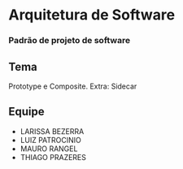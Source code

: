 # Arquitetura de Software
### Padrão de projeto de software

## Tema
Prototype e Composite. Extra: Sidecar

## Equipe
- LARISSA BEZERRA
- LUIZ PATROCINIO
- MAURO RANGEL
- THIAGO PRAZERES
